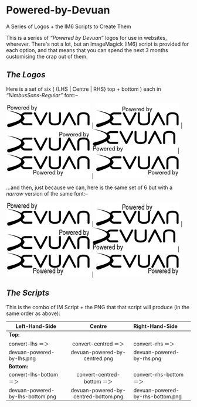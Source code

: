 # Powered-by-Devuan
A Series of Logos + the IM6 Scripts to Create Them

This is a series of *“Powered by Devuan”* logos for use in websites, wherever. There's not a lot, but an ImageMagick (IM6) script is provided for each option, and that means that you can spend the next 3 months customising the crap out of them.

## *The Logos*

Here is a set of six ( {LHS | Centre | RHS} top + bottom ) each in *“NimbusSans-Regular”* font:–     

![lhs logo](Logo/devuan-powered-by-lhs.png) | ![centre logo](Logo/devuan-powered-by-centred.png) | ![rhs logo](Logo/devuan-powered-by-rhs.png)
![lhs-bottom logo](Logo/devuan-powered-by-lhs-bottom.png) | ![centre-bottom logo](Logo/devuan-powered-by-centred-bottom.png) | ![rhs-bottom logo](Logo/devuan-powered-by-rhs-bottom.png)

…and then, just because we can, here is the same set of 6 but with a *narrow* version of the same font:–     

![lhs logo](Logo/devuan-powered-by-lhs-narrow.png) | ![centre logo](Logo/devuan-powered-by-centred-narrow.png) | ![rhs logo](Logo/devuan-powered-by-rhs-narrow.png)
![lhs-bottom logo](Logo/devuan-powered-by-lhs-bottom-narrow.png) | ![centre-bottom logo](Logo/devuan-powered-by-centred-bottom-narrow.png) | ![rhs-bottom logo](Logo/devuan-powered-by-rhs-bottom-narrow.png)

## *The Scripts*

This is the combo of IM Script + the PNG that that script will produce (in the same order as above):

| Left-Hand-Side                   | Centre                               | Right-Hand-Side                  |
|----------------------------------|:------------------------------------:|:---------------------------------|
| **Top:**                                                                                                   |
| convert-lhs ＝＞                  | convert-centred ＝＞                  | convert-rhs ＝＞                 |
| devuan-powered-by-lhs.png        | devuan-powered-by-centred.png        | devuan-powered-by-rhs.png        |
| **Bottom:**                                                                                                |
| convert-lhs-bottom ＝＞           | convert-centred-bottom ＝＞          | convert-rhs-bottom ＝＞           |
| devuan-powered-by-lhs-bottom.png | devuan-powered-by-centred-bottom.png | devuan-powered-by-rhs-bottom.png |
